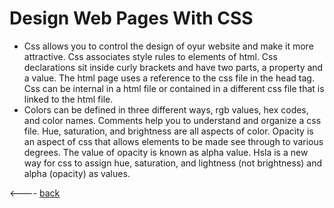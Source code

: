 # Design Web Pages With CSS
- Css allows you to control the design of oyur website and make it more attractive. Css associates style rules to elements of html.  Css declarations sit inside curly brackets and have two parts, a property and a value. The html page uses a reference to the css file in the head tag. Css can be internal in a html file or contained in a different css file that is linked to the html file. 
- Colors can be defined in three different ways, rgb values, hex codes, and color names. Comments help you to understand and organize a css file. Hue, saturation, and brightness are all aspects of color. Opacity is an aspect of css that allows elements to be made see through to various degrees. The value of opacity is known as alpha value. Hsla is a new way for css to assign hue, saturation, and lightness (not brightness) and alpha (opacity) as values. 

<---- [back](README.md)